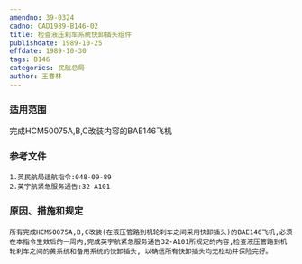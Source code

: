 ```yaml
---
amendno: 39-0324  
cadno: CAD1989-B146-02  
title: 检查液压刹车系统快卸插头组件  
publishdate: 1989-10-25  
effdate: 1989-10-30  
tags: B146  
categories: 民航总局  
author: 王春林  
---
```

  
### 适用范围  
完成HCM50075A,B,C改装内容的BAE146飞机  
  
<!--more-->  
### 参考文件  
    1.英民航局适航指令:048-09-89  
    2.英宇航紧急服务通告:32-A101  
  
### 原因、措施和规定  
    所有完成HCM50075A,B,C改装(在液压管路到机轮刹车之间采用快卸插头)的BAE146飞机,必须在本指令生效后的一周内,完成英宇航紧急服务通告32-A101所规定的内容,检查液压管路到机轮刹车之间的黄系统和备用系统的快卸插头, 以确信所有快卸插头均无松动并保险完好。  
